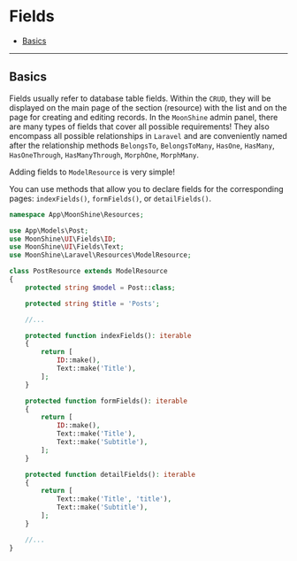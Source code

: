# Fields

- [Basics](#basics)

---

<a name="basics"></a>
## Basics

Fields usually refer to database table fields. Within the `CRUD`, they will be displayed on the main page of the section (resource) with the list and on the page for creating and editing records. In the `MoonShine` admin panel, there are many types of fields that cover all possible requirements! They also encompass all possible relationships in `Laravel` and are conveniently named after the relationship methods `BelongsTo`, `BelongsToMany`, `HasOne`, `HasMany`, `HasOneThrough`, `HasManyThrough`, `MorphOne`, `MorphMany`.

Adding fields to `ModelResource` is very simple!

You can use methods that allow you to declare fields for the corresponding pages: `indexFields()`, `formFields()`, or `detailFields()`.


```php
namespace App\MoonShine\Resources;

use App\Models\Post;
use MoonShine\UI\Fields\ID;
use MoonShine\UI\Fields\Text;
use MoonShine\Laravel\Resources\ModelResource;

class PostResource extends ModelResource
{
    protected string $model = Post::class;

    protected string $title = 'Posts';

    //...

    protected function indexFields(): iterable
    {
        return [
            ID::make(),
            Text::make('Title'),
        ];
    }

    protected function formFields(): iterable
    {
        return [
            ID::make(),
            Text::make('Title'),
            Text::make('Subtitle'),
        ];
    }

    protected function detailFields(): iterable
    {
        return [
            Text::make('Title', 'title'),
            Text::make('Subtitle'),
        ];
    }

    //...
}
```